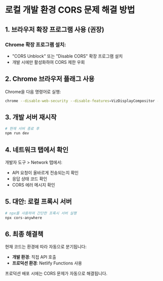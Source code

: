 # 로컬 개발 환경 CORS 문제 해결 방법

## 1. 브라우저 확장 프로그램 사용 (권장)

### Chrome 확장 프로그램 설치:

- "CORS Unblock" 또는 "Disable CORS" 확장 프로그램 설치
- 개발 시에만 활성화하여 CORS 제한 우회

## 2. Chrome 브라우저 플래그 사용

Chrome을 다음 명령어로 실행:

```bash
chrome --disable-web-security --disable-features=VizDisplayCompositor --user-data-dir=/tmp/chrome_dev_test
```

## 3. 개발 서버 재시작

```bash
# 현재 서버 종료 후
npm run dev
```

## 4. 네트워크 탭에서 확인

개발자 도구 > Network 탭에서:

- API 요청이 올바르게 전송되는지 확인
- 응답 상태 코드 확인
- CORS 에러 메시지 확인

## 5. 대안: 로컬 프록시 서버

```bash
# npx를 사용하여 간단한 프록시 서버 실행
npx cors-anywhere
```

## 6. 최종 해결책

현재 코드는 환경에 따라 자동으로 분기됩니다:

- **개발 환경**: 직접 API 호출
- **프로덕션 환경**: Netlify Functions 사용

프로덕션 배포 시에는 CORS 문제가 자동으로 해결됩니다.
